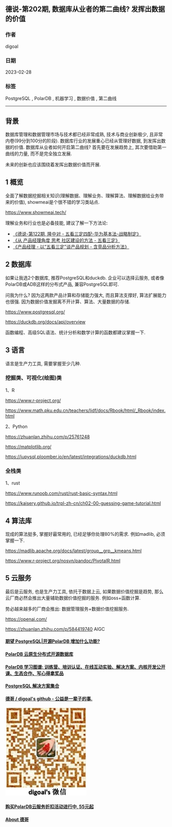 ## 德说-第202期, 数据库从业者的第二曲线? 发挥出数据的价值     
                                                        
### 作者                                  
digoal                                  
                                  
### 日期                                  
2023-02-28                                
                                  
### 标签                                  
PostgreSQL , PolarDB , 机器学习 , 数据价值 , 第二曲线    
                                  
----                                  
                                  
## 背景    
数据库管理和数据管理市场与技术都已经非常成熟, 技术与商业创新极少, 且非常内卷(99分到100分的阶段).  数据库行业的发展重心已经从管理好数据, 到发挥出数据的价值. 数据库从业者如何开启第二曲线? 首先要在发展趋势上, 其次要借助第一曲线的力量, 而不是完全独立发展.     
  
未来的创新也应该围绕着发挥出数据价值而开展.  
  
## 1 概览  
全面了解数据挖掘相关知识(理解数据、理解业务、理解算法、理解数据给业务带来的价值), showmeai是个很不错的学习类站点.    
  
https://www.showmeai.tech/  
  
理解业务和行业也是必备技能, 建议了解一下方法论:   
- [《德说-第122期, 隆中对 - 五看三定四配-华为基本法-战略制定》](../202208/20220811_02.md)  
- [《从 产品经理角度 思考 社区建设的方法 - 五看三定》](../202103/20210329_01.md)  
- [《产品经理 - 以“五看三定”谈产品规划 - 含竞品分析方法》](../202101/20210128_02.md)  
  
## 2 数据库  
如果让我选2个数据库, 推荐PostgreSQL和duckdb. 企业可以选择云服务, 或者像PolarDB或ADB这样的分布式产品, 兼容PostgreSQL即可.    
  
问我为什么? 因为这两款产品计算和存储能力强大, 而且算法支撑好, 算法扩展能力也很强.   因为数据价值发掘离不开计算、算法、大量数据的存储.    
  
https://www.postgresql.org/    
  
https://duckdb.org/docs/api/overview    
  
函数编程、高级SQL语法、统计分析和数学计算的函数都建议掌握一下.     
  
## 3 语言  
语言是生产力工具, 需要掌握至少几种.    
  
### 挖掘类、可视化(绘图)类    
  
1、R  
  
https://www.r-project.org/  
  
https://www.math.pku.edu.cn/teachers/lidf/docs/Rbook/html/_Rbook/index.html  
  
  
2、Python  
  
https://zhuanlan.zhihu.com/p/25761248  
  
https://matplotlib.org/  
  
https://jupysql.ploomber.io/en/latest/integrations/duckdb.html  
  
  
### 全栈类  
1、rust  
  
https://www.runoob.com/rust/rust-basic-syntax.html  
  
https://kaisery.github.io/trpl-zh-cn/ch02-00-guessing-game-tutorial.html  
  
## 4 算法库  
现成的算法挺多, 掌握好最常用的, 已经足够你处理80%的需求. 例如madlib, 必须掌握一下.    
  
https://madlib.apache.org/docs/latest/group__grp__kmeans.html  
  
https://www.r-project.org/nosvn/pandoc/PivotalR.html  
  
  
## 5 云服务  
最后是云服务, 也是生产力工具, 依托于数据上云, 如果数据价值挖掘是趋势, 那么云厂商必然会推出大量辅助数据价值挖掘的服务. 例如oss+函数计算.    
  
势必越来越多的厂商会推出:  数据管理服务+数据价值挖掘服务.    
  
https://openai.com/      
  
https://zhuanlan.zhihu.com/p/584419740   AIGC   
  
  
#### [期望 PostgreSQL|开源PolarDB 增加什么功能?](https://github.com/digoal/blog/issues/76 "269ac3d1c492e938c0191101c7238216")
  
  
#### [PolarDB 云原生分布式开源数据库](https://github.com/ApsaraDB "57258f76c37864c6e6d23383d05714ea")
  
  
#### [PolarDB 学习图谱: 训练营、培训认证、在线互动实验、解决方案、内核开发公开课、生态合作、写心得拿奖品](https://www.aliyun.com/database/openpolardb/activity "8642f60e04ed0c814bf9cb9677976bd4")
  
  
#### [PostgreSQL 解决方案集合](../201706/20170601_02.md "40cff096e9ed7122c512b35d8561d9c8")
  
  
#### [德哥 / digoal's github - 公益是一辈子的事.](https://github.com/digoal/blog/blob/master/README.md "22709685feb7cab07d30f30387f0a9ae")
  
  
![digoal's wechat](../pic/digoal_weixin.jpg "f7ad92eeba24523fd47a6e1a0e691b59")
  
  
#### [购买PolarDB云服务折扣活动进行中, 55元起](https://www.aliyun.com/activity/new/polardb-yunparter?userCode=bsb3t4al "e0495c413bedacabb75ff1e880be465a")
  
  
#### [About 德哥](https://github.com/digoal/blog/blob/master/me/readme.md "a37735981e7704886ffd590565582dd0")
  

